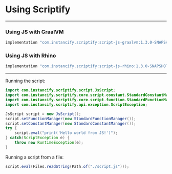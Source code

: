 # Using Scriptify

___

### Using JS with GraalVM
```kotlin
implementation "com.instancify.scriptify:script-js-graalvm:1.3.0-SNAPSHOT"
```
### Using JS with Rhino
```kotlin
implementation "com.instancify.scriptify:script-js-rhino:1.3.0-SNAPSHOT"
```
___

Running the script:
```java
import com.instancify.scriptify.script.JsScript;
import com.instancify.scriptify.core.script.constant.StandardConstantManager;
import com.instancify.scriptify.core.script.function.StandardFunctionManager;
import com.instancify.scriptify.api.exception.ScriptException;

JsScript script = new JsScript();
script.setFunctionManager(new StandardFunctionManager());
script.setConstantManager(new StandardConstantManager());
try {
    script.eval("print('Hello world from JS!')");
} catch(ScriptException e) {
    throw new RuntimeException(e);
}
```

Running a script from a file:
```java
script.eval(Files.readString(Path.of("./script.js")));
```